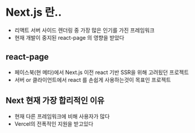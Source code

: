 # Next.js 란..

- 리액트 서버 사이드 렌더링 중 가장 많은 인기를 가진 프레임워크
- 현재 개발이 중지된 react-page 의 영향을 받았다

## react-page

- 페이스북(현 메타)에서 Next.js 이전 react 기반 SSR을 위해 고려됬던 프로젝트
- 서버 or 클라이언트에서 react 를 손쉽게 사용하는것이 목표인 프로젝트

## Next 현재 가장 합리적인 이유

- 현재 다른 프레임워크에 비해 사용자가 많다
- Vercel의 전폭적인 지원을 받고있다
